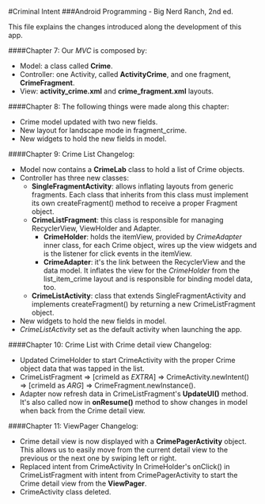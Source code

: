 #Criminal Intent
###Android Programming - Big Nerd Ranch, 2nd ed.

This file explains the changes introduced along the development of this app.

####Chapter 7:
Our *MVC* is composed by:

* Model: a class called **Crime**.
* Controller: one Activity, called **ActivityCrime**, and one fragment, **CrimeFragment**. 
* View: **activity_crime.xml** and **crime_fragment.xml** layouts.


####Chapter 8:
The following things were made along this chapter:

* Crime model updated with two new fields.
* New layout for landscape mode in fragment_crime.
* New widgets to hold the new fields in model.


####Chapter 9: Crime List
Changelog:

* Model now contains a **CrimeLab** class to hold a list of Crime objects.
* Controller has three new classes:
	* **SingleFragmentActivity**: allows inflating layouts from generic fragments. Each class that inherits from this class must implement its own createFragment() method to receive a proper Fragment object. 
	* **CrimeListFragment**: this class is responsible for managing RecyclerView, ViewHolder and Adapter.
		* **CrimeHolder**: holds the itemView, provided by *CrimeAdapter* inner class, for each Crime object, wires up the view widgets and is the listener for click events in the itemView.
		* **CrimeAdapter**: it's the link between the RecyclerView and the data model. It inflates the view for the *CrimeHolder* from the list_item_crime layout and is responsible for binding model data, too.
	* **CrimeListActivity**: class that extends SingleFragmentActivity and implements createFragment() by returning a new CrimeListFragment object.
* New widgets to hold the new fields in model.
* *CrimeListActivity* set as the default activity when launching the app.

####Chapter 10: Crime List with Crime detail view
Changelog:

* Updated CrimeHolder to start CrimeActivity with the proper Crime object data that was tapped in the list. 
* CrimeListFragment => [crimeId as *EXTRA*] => CrimeActivity.newIntent() => [crimeId as *ARG*] => CrimeFragment.newInstance().
* Adapter now refresh data in CrimeListFragment's **UpdateUI()** method. It's also called now in **onResume()** method to show changes in model when back from the Crime detail view.

####Chapter 11: ViewPager
Changelog:

* Crime detail view is now displayed with a **CrimePagerActivity** object. This allows us to easily move from the current detail view to the previous or the next one by swiping left or right.
* Replaced intent from CrimeActivity In CrimeHolder's onClick() in CrimeListFragment with intent from CrimePagerActivity to start the Crime detail view from the **ViewPager**.
* CrimeActivity class deleted.
